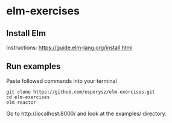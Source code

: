 # elm-exercises

## Install Elm
Instructions: https://guide.elm-lang.org/install.html

## Run examples
Paste followed commands into your terminal
```
git clone https://github.com/esporysz/elm-exercises.git
cd elm-exercises
elm reactor
```
Go to http://localhost:8000/ and look at the examples/ directory. 

